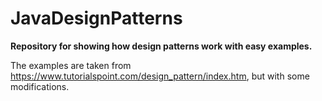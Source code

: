 # JavaDesignPatterns
**Repository for showing how design patterns work with easy examples.**

The examples are taken from <https://www.tutorialspoint.com/design_pattern/index.htm>, but with some modifications.
